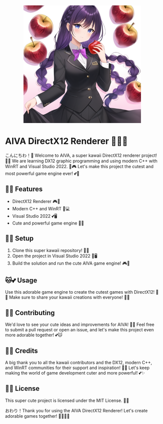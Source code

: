 <p align="center">
  <img src="demo_dx12/Assets/resources2/textures/random.png" alt="random image" width="384" height="384" />
</p>

# AIVA DirectX12 Renderer 🌟💖🐱

こんにちわ！🌸 Welcome to AIVA, a super kawaii DirectX12 renderer project! 🌈✨ We are learning DX12 graphic programming and using modern C++ with WinRT and Visual Studio 2022. 🎀🎮 Let's make this project the cutest and most powerful game engine ever! 💕🌟

## 🌈✨ Features

- DirectX12 Renderer 🎮💖
- Modern C++ and WinRT 🌟💻
- Visual Studio 2022 💕🖥️
- Cute and powerful game engine 🌈🐱

## 🌸💖 Setup

1. Clone this super kawaii repository! 💖✨
2. Open the project in Visual Studio 2022 🌟🖥️
3. Build the solution and run the cute AIVA game engine! 🎮🌈

## 🐱💕 Usage

Use this adorable game engine to create the cutest games with DirectX12! 🌸✨ Make sure to share your kawaii creations with everyone! 💖🌟

## 🌟💖 Contributing

We'd love to see your cute ideas and improvements for AIVA! 🌈🌸 Feel free to submit a pull request or open an issue, and let's make this project even more adorable together! 💕🐱

## 🎀🌈 Credits

A big thank you to all the kawaii contributors and the DX12, modern C++, and WinRT communities for their support and inspiration! 🌸💖 Let's keep making the world of game development cuter and more powerful! 💕✨

## 🐾💕 License

This super cute project is licensed under the MIT License. 🌟🎀

おわり！Thank you for using the AIVA DirectX12 Renderer! Let's create adorable games together! 💖🌈✨🐱
